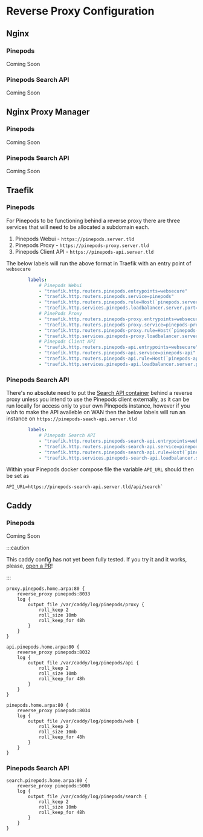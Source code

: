 # Reverse Proxy Configuration

## Nginx

### Pinepods 
Coming Soon

### Pinepods Search API
Coming Soon

## Nginx Proxy Manager

### Pinepods 
Coming Soon

### Pinepods Search API
Coming Soon

## Traefik

### Pinepods 
For Pinepods to be functioning behind a reverse proxy there are three services that will need to be allocated a subdomain each.
  1. Pinepods Webui - `https://pinepods.server.tld`
  2. Pinepods Proxy - `https://pinepods-proxy.server.tld`
  3. Pinepods Client API - `https://pinepods-api.server.tld`

The below labels will run the above format in Traefik with an entry point of `websecure`

```yaml
        labels:
            # Pinepods Webui
            - "traefik.http.routers.pinepods.entrypoints=websecure"
            - "traefik.http.routers.pinepods.service=pinepods"
            - "traefik.http.routers.pinepods.rule=Host(`pinepods.server.tld`)"
            - "traefik.http.services.pinepods.loadbalancer.server.port=8034"
            # PinePods Proxy
            - "traefik.http.routers.pinepods-proxy.entrypoints=websecure"
            - "traefik.http.routers.pinepods-proxy.service=pinepods-proxy"
            - "traefik.http.routers.pinepods-proxy.rule=Host(`pinepods-proxy.server.tld`)"
            - "traefik.http.services.pinepods-proxy.loadbalancer.server.port=8000"
            # Pinepods Client API
            - "traefik.http.routers.pinepods-api.entrypoints=websecure"
            - "traefik.http.routers.pinepods-api.service=pinepods-api"
            - "traefik.http.routers.pinepods-api.rule=Host(`pinepods-api.server.tld`)"
            - "traefik.http.services.pinepods-api.loadbalancer.server.port=8032"
```

### Pinepods Search API
There's no absolute need to put the [Search API container](https://www.pinepods.online/docs/API/search_api) behind a reverse proxy unless you intend to use the Pinepods client externally, as it can be run locally for access only to your own Pinepods instance, however if you wish to make the API availeble on WAN then the below labels will run an instance on `https://pinepods-seach-api.server.tld`
```yaml
        labels:
            # Pinepods Search API
            - "traefik.http.routers.pinepods-search-api.entrypoints=websecure"
            - "traefik.http.routers.pinepods-search-api.service=pinepods-search-api"
            - "traefik.http.routers.pinepods-search-api.rule=Host(`pinepods-search-api.server.tld`)"
            - "traefik.http.services.pinepods-search-api.loadbalancer.server.port=5000"
```

Within your Pinepods docker compose file the variable `API_URL` should then be set as 
```
API_URL=https://pinepods-search-api.server.tld/api/search`
```

## Caddy

### Pinepods 
Coming Soon

:::caution

This caddy config has not yet been fully tested. If you try it and it works, please, [open a PR](https://github.com/madeofpendletonwool/Pinepods-Docs/pulls)!

:::
```
proxy.pinepods.home.arpa:80 {
	reverse_proxy pinepods:8033
	log {
		output file /var/caddy/log/pinepods/proxy {
			roll_keep 2
			roll_size 10mb
			roll_keep_for 48h
		}
	}
}

api.pinepods.home.arpa:80 {
	reverse_proxy pinepods:8032
	log {
		output file /var/caddy/log/pinepods/api {
			roll_keep 2
			roll_size 10mb
			roll_keep_for 48h
		}
	}
}

pinepods.home.arpa:80 {
	reverse_proxy pinepods:8034
	log {
		output file /var/caddy/log/pinepods/web {
			roll_keep 2
			roll_size 10mb
			roll_keep_for 48h
		}
	}
}
```

### Pinepods Search API

```
search.pinepods.home.arpa:80 {
	reverse_proxy pinepods:5000
	log {
		output file /var/caddy/log/pinepods/search {
			roll_keep 2
			roll_size 10mb
			roll_keep_for 48h
		}
	}
}
```